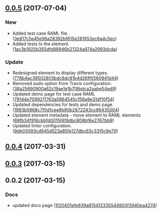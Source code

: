 <a name="0.0.5"></a>
## [0.0.5](https://github.com/advanced-rest-client/raml-docs-types-viewer/compare/0.0.3...v0.0.5) (2017-07-04)


### New

* Added test case RAML file. ([3e817c5e45e96a28392bf615e281653ec6a4c5ec](https://github.com/advanced-rest-client/raml-docs-types-viewer/commit/3e817c5e45e96a28392bf615e281653ec6a4c5ec))
* Added tests to the element. ([1ac3b1925b355dfd88946b21324a974a2993dcda](https://github.com/advanced-rest-client/raml-docs-types-viewer/commit/1ac3b1925b355dfd88946b21324a974a2993dcda))

### Update

* Redesigned element to display different types. ([778b4ac39502803bdc6dc81b4d26ff0560941d44](https://github.com/advanced-rest-client/raml-docs-types-viewer/commit/778b4ac39502803bdc6dc81b4d26ff0560941d44))
* Removed sudo option from Travis configuration. ([38a25690900a62c19ae1e1b7f8bdca2aabe54ed9](https://github.com/advanced-rest-client/raml-docs-types-viewer/commit/38a25690900a62c19ae1e1b7f8bdca2aabe54ed9))
* Updated demo page for test case RAML ([79144e7099211763a0864545c156a9e31df10f54](https://github.com/advanced-rest-client/raml-docs-types-viewer/commit/79144e7099211763a0864545c156a9e31df10f54))
* Updated dependencies for tests and demo page. ([1993b5968c7f0d1cee8b90b2672243cc86435004](https://github.com/advanced-rest-client/raml-docs-types-viewer/commit/1993b5968c7f0d1cee8b90b2672243cc86435004))
* Updated element metadata - move element to RAML elements ([69fb34f916cbbfd0015f4f8dbc808bf6e2767bb9](https://github.com/advanced-rest-client/raml-docs-types-viewer/commit/69fb34f916cbbfd0015f4f8dbc808bf6e2767bb9))
* Updated linter configuration. ([9db03093cd945d523a85fe127dbc63c3315c8e79](https://github.com/advanced-rest-client/raml-docs-types-viewer/commit/9db03093cd945d523a85fe127dbc63c3315c8e79))



<a name="0.0.4"></a>
## [0.0.4](https://github.com/advanced-rest-client/raml-docs-types-viewer/compare/0.0.3...v0.0.4) (2017-03-31)




<a name="0.0.3"></a>
## [0.0.3](https://github.com/advanced-rest-client/raml-docs-types-viewer/compare/0.0.2...v0.0.3) (2017-03-15)




<a name="0.0.2"></a>
## 0.0.2 (2017-03-15)


### Docs

* updated docs page ([1f20401efe839a815412335544903f3940ea4274](https://github.com/advanced-rest-client/raml-docs-types-viewer/commit/1f20401efe839a815412335544903f3940ea4274))



